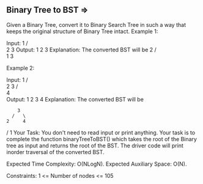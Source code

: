 Binary Tree to BST   =>
------------------


Given a Binary Tree, convert it to Binary Search Tree in such a way that keeps the original structure of Binary Tree intact.
 Example 1:

Input:
      1
    /   \
   2     3
Output: 
1 2 3
Explanation:
The converted BST will be 
      2
    /   \
   1     3

Example 2:

Input:
          1
       /    \
     2       3
   /        
 4       
Output: 
1 2 3 4
Explanation:
The converted BST will be

        3
      /   \
    2     4
  /
 1
Your Task:
You don't need to read input or print anything. Your task is to complete the function binaryTreeToBST() which takes the root of the Binary tree as input and returns the root of the BST. The driver code will print inorder traversal of the converted BST.

Expected Time Complexity: O(NLogN).
Expected Auxiliary Space: O(N).

Constraints:
1 <= Number of nodes <= 105
